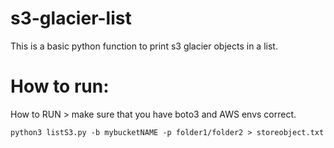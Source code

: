 # s3-glacier-list
This is a basic python function to print s3 glacier objects in a list. 

# How to run:

How to RUN >  make sure that you have boto3 and AWS envs correct. 

```
python3 listS3.py -b mybucketNAME -p folder1/folder2 > storeobject.txt
```

